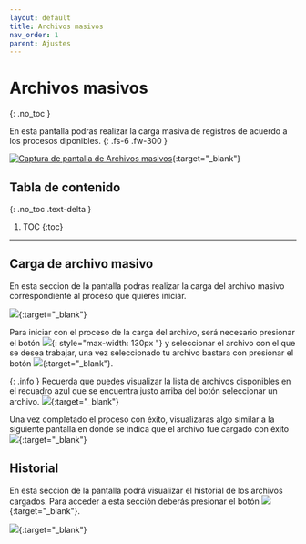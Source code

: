 ```yaml
---
layout: default
title: Archivos masivos
nav_order: 1
parent: Ajustes
---
```


# Archivos masivos
{: .no_toc }

En esta pantalla podras realizar la carga masiva de registros de acuerdo a los procesos diponibles.
{: .fs-6 .fw-300 }

[![Captura de pantalla de Archivos masivos](../../assets/images/Archivos_masivos.png)](../../assets/images/archivos_masivos.png){:target="_blank"}

## Tabla de contenido
{: .no_toc .text-delta }

1. TOC
{:toc}

---

## Carga de archivo masivo

En esta seccion de la pantalla podras realizar la carga del archivo masivo correspondiente al proceso que quieres iniciar.

[![](../../assets/images/Archivo_masivo_cargar.png)](../../assets/images/Archivo_masivo_cargar.png){:target="_blank"}

Para iniciar con el proceso de la carga del archivo, será necesario presionar el botón ![](../../assets/images/Archivo_masivo_cargar_boton.png){: style="max-width: 130px "} y seleccionar el archivo con el que se desea trabajar, una vez seleccionado tu archivo bastara con presionar el botón [![](../../assets/images/Archivo_masivo_guardar.png)](../../assets/images/Archivo_masivo_guardar.png){:target="_blank"}.

{: .info }
Recuerda que puedes visualizar la lista de archivos disponibles en el recuadro azul que se encuentra justo arriba del botón seleccionar un archivo. 
[![](../../assets/images/Archivo_masivo_archivos_disponibles.png)](../../assets/images/Archivo_masivo_archivos_disponibles.png){:target="_blank"}

Una vez completado el proceso con éxito, visualizaras algo similar a la siguiente pantalla en donde se indica que el archivo fue cargado con éxito [![](../../assets/images/Archivo_masivo_archivo_guardado_con_exito.png)](../../assets/images/Archivo_masivo_archivo_guardado_con_exito.png){:target="_blank"}

## Historial

En esta seccion de la pantalla podrá visualizar el historial de los archivos cargados. Para acceder a esta sección deberás presionar el botón [![](../../assets/images/Archivo_masivo_boton_historial.png)](../../assets/images/Archivo_masivo_boton_historial.png){:target="_blank"}.



[![](../../assets/images/Archivo_masivo_historial.png)](../../assets/images/Archivo_masivo_historial.png){:target="_blank"}



